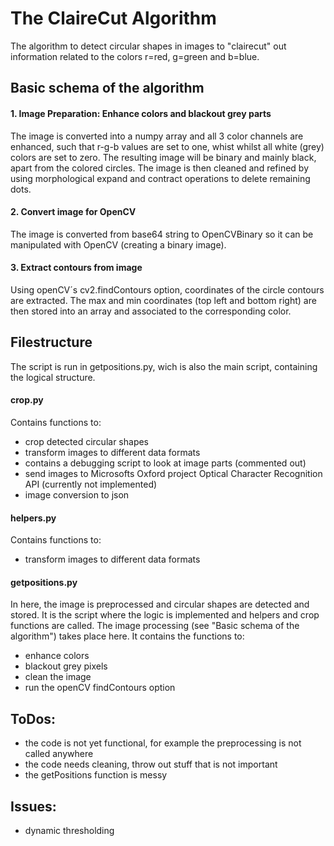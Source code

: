 # The ClaireCut Algorithm

The algorithm to detect circular shapes in images to "clairecut" out information related to the colors r=red, g=green and b=blue.

## Basic schema of the algorithm

#### 1. Image Preparation: Enhance colors and blackout grey parts
The image is converted into a numpy array and all 3 color channels are enhanced, such that r-g-b values are set to one, whist whilst all white (grey) colors are set to zero. The resulting image will be binary and mainly black, apart from the colored circles. The image is then cleaned and refined by using morphological expand and contract operations to delete remaining dots.

#### 2. Convert image for OpenCV
The image is converted from base64 string to OpenCVBinary so it can be manipulated with OpenCV (creating a binary image). 

#### 3. Extract contours from image
Using openCV´s cv2.findContours option, coordinates of the circle contours are extracted. The max and min coordinates (top left and bottom right) are then stored into an array and associated to the corresponding color.



## Filestructure

The script is run in getpositions.py, wich is also the main script, containing the logical structure. 

#### crop.py
Contains functions to:
- crop detected circular shapes
- transform images to different data formats
- contains a debugging script to look at image parts (commented out)
- send images to Microsofts Oxford project Optical Character Recognition API (currently not implemented)
- image conversion to json

#### helpers.py
Contains functions to:
- transform images to different data formats


#### getpositions.py
In here, the image is preprocessed and circular shapes are detected and stored. It is the script where the logic is implemented and helpers and crop functions are called. The image processing (see "Basic schema of the algorithm") takes place here. 
It contains the functions to:
- enhance colors
- blackout grey pixels
- clean the image
- run the openCV findContours option



## ToDos:
- the code is not yet functional, for example the preprocessing is not called anywhere
- the code needs cleaning, throw out stuff that is not important
- the getPositions function is messy

## Issues:
- dynamic thresholding
